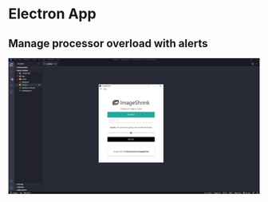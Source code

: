 # Electron App 

## Manage processor overload with alerts

![imageshrink](https://github.com/Maurelima/ImageShrink/blob/master/assets/images/image.png)

